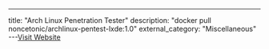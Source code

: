---
title: "Arch Linux Penetration Tester"
description: "docker pull noncetonic/archlinux-pentest-lxde:1.0"
external_category: "Miscellaneous"
---[Visit Website](https://hub.docker.com/r/noncetonic/archlinux-pentest-lxde/)

